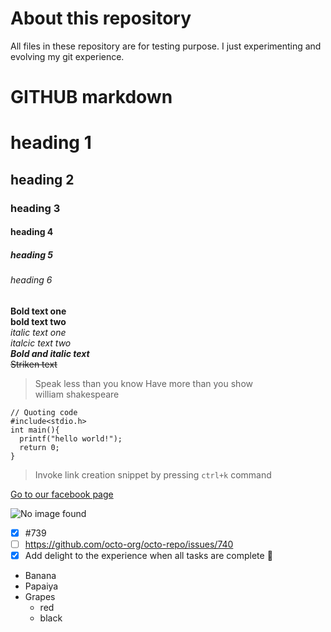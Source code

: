 # About this repository
All files in these repository are for testing purpose.
I just experimenting and evolving my git experience.

# GITHUB markdown
# heading 1
## heading 2
### heading 3
#### heading 4
##### heading 5
###### heading 6
 <!-- \ and <br> this is line braking operator-->
 
**Bold text one**\
__bold text two__ <br>
_italic text one_\
*italcic text two*\
***Bold and italic text***\
~~Striken text~~

<!--  Quote markdown -->
> Speak less than you know Have more than you show
\
> william shakespeare

```
// Quoting code
#include<stdio.h>
int main(){
  printf("hello world!");
  return 0;
}
```
<!-- Creating links -->
> Invoke link creation snippet by pressing ```ctrl+k``` command

[Go to our facebook page](https://facebook.com)

<!-- Adding image by following ! and wrapping alt text in [] and picture link/path in () -->
![No image found](https://picsum.photos/200/300)


<!--  Task  list -->
- [x] #739
- [ ] https://github.com/octo-org/octo-repo/issues/740
- [x] Add delight to the experience when all tasks are complete :tada:

<!-- List -->
- Banana
- Papaiya
- Grapes
  - red
  - black








   
